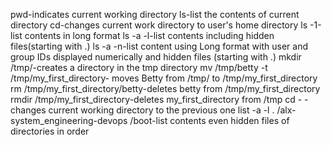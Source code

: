 pwd-indicates current working directory
ls-list the contents of current directory
cd-changes current work directory to user's home directory
ls -1-list contents in long format
ls -a -l-list contents including hidden files(starting with .)
ls -a -n-list content using Long format with user and group IDs displayed numerically and hidden files (starting with .)
mkdir /tmp/-creates a directory in the tmp directory
mv /tmp/betty -t /tmp/my_first_directory- moves Betty from /tmp/ to /tmp/my_first_directory
rm /tmp/my_first_directory/betty-deletes betty from /tmp/my_first_directory
rmdir /tmp/my_first_directory-deletes my_first_directory from /tmp
cd - -changes current working directory to the previous one
list -a -l . /alx-system_engineering-devops /boot-list contents even hidden files of directories in order
